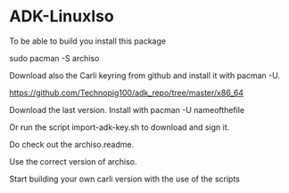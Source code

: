 # ADK-LinuxIso

To be able to build you install this package

sudo pacman -S archiso

Download also the Carli keyring from github and install it with pacman -U.

https://github.com/Technopig100/adk_repo/tree/master/x86_64

Download the last version.
Install with pacman -U nameofthefile

Or run the script import-adk-key.sh to download and sign it.

Do check out the archiso.readme.

Use the correct version of archiso.

Start building your own carli version with the use of the scripts
